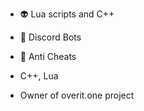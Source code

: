 
- 👽 Lua scripts and C++
- 🤖 Discord Bots
- 📜 Anti Cheats


- C++, Lua
- Owner of overit.one project
